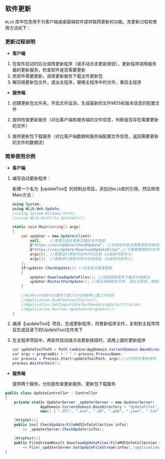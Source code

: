 ## 软件更新

`WLib` 库中包含用于为客户端或桌面端软件提供联网更新的功能。其更新过程和使用方法如下：



### 更新过程说明

* **客户端**

1. 在软件启动时后台调用更新程序（或手动点击更新按钮），更新程序调用服务器的更新服务，检查软件是否需要更新
2. 若软件需要更新，调用更新服务下载文件更新包
3. 解压缩更新包文件，退出主程序，替换主程序中的文件，重启主程序

* **服务端**

1. 创建更新包文件夹，开启文件监测，生成最新的文件MD5和版本信息的配置文件

2. 提供检查更新服务（对比客户端和服务端的文件信息，判断是否存在需要更新的文件）

3. 提供更新包下载服务（对比客户端数据和服务端配置文件信息，返回需要更新的文件的数据流）

   

### 简单使用示例

* **客户端**

1. 编写自动更新程序： 

   新建一个名为【updateTool】的控制台项目，添加对`WLib`库的引用，然后修改Main方法：

   ```C#
   using System;
   using WLib.Web.Update;
   //using System.Windows.Forms;
   //using WLib.WinCtrls.UpdateCtrl;
   
   static void Main(string[] args)
   {
       var updater = new UpdaterClient(
           null, 	//需要包含在更新范围的文件类型
           @"https://xxx/Update/CheckUpdate", //判断软件是否需要更新的服务的url
           @"https://xxx/Update/DownloadUpdateFiles",//下载需要更新的文件的服务的url
           args[0], //需要进行更新的软件所在目录（从程序外部传入）
           args[1]  //需要进行更新的软件的进程名（从程序外部传入）
       );
       if(updater.CheckUpdate()) //检查是否需要更新
       {
           updater.DownloadUpdateFiles(); //调用更新服务下载文件更新包
           updater.RestartForUpdate(); //解压缩更新包文件，退出主程序，替换主程序中的文件，重启主程序
       }
       
       //WinForm项目可以使用下面三行代码替换上面三行代码
       //Application.EnableVisualStyles();
       //Application.SetCompatibleTextRenderingDefault(false);
       //Application.Run(new UpdateForm(updater));
   }
   ```

2. 编译【updateTool】项目，生成更新程序，将更新程序文件，复制到主程序项目生成目录下的UpdateTool文件夹下

3. 在主程序项目中，再软件启动或点击更新按钮时，调用上面的更新程序

   ```C#
   var updateToolPath = Path.Combine(AppDomain.CurrentDomain.BaseDirectory, "UpdateTool", "updaterName.exe");
   var args = programDir + " " + process.ProcessName;
   var process = Process.Start(updateToolPath, args);//打开软件更新程序
   process.WaitForExit();
   ```

   

* **服务端**

  提供两个服务，分别是检查更新服务、更新包下载服务

```C#
public class UpdateController : Controller
{
    private static UpdaterServer _updaterServer = new UpdaterServer(
                AppDomain.CurrentDomain.BaseDirectory + "UpdateFiles",
                new[] { ".dll", ".exe", ".db", ".pdb", ".json", ".txt" });

    [HttpGet()]
    public bool CheckUpdate(FileMd5InfoCollection infos)
        => _updaterServer.CheckUpdate(infos);

    [HttpPost()]
    public FileStreamResult DownloadUpdateFiles(FileMd5InfoCollection infos) 
        => File(_updaterServer.GetUpdateFileStream(infos),"application/zip", DateTime.Now.ToString("yyyyMMddhhmmss") + ".zip");
}

```